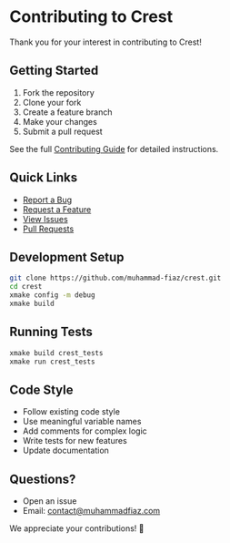 # Contributing to Crest

Thank you for your interest in contributing to Crest!

## Getting Started

1. Fork the repository
2. Clone your fork
3. Create a feature branch
4. Make your changes
5. Submit a pull request

See the full [Contributing Guide](https://github.com/muhammad-fiaz/crest/blob/main/CONTRIBUTING.md) for detailed instructions.

## Quick Links

- [Report a Bug](https://github.com/muhammad-fiaz/crest/issues/new?labels=bug)
- [Request a Feature](https://github.com/muhammad-fiaz/crest/issues/new?labels=enhancement)
- [View Issues](https://github.com/muhammad-fiaz/crest/issues)
- [Pull Requests](https://github.com/muhammad-fiaz/crest/pulls)

## Development Setup

```bash
git clone https://github.com/muhammad-fiaz/crest.git
cd crest
xmake config -m debug
xmake build
```

## Running Tests

```bash
xmake build crest_tests
xmake run crest_tests
```

## Code Style

- Follow existing code style
- Use meaningful variable names
- Add comments for complex logic
- Write tests for new features
- Update documentation

## Questions?

- Open an issue
- Email: contact@muhammadfiaz.com

We appreciate your contributions! 🌊
